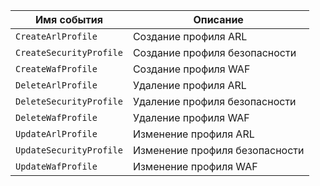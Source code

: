Имя события | Описание
--- | ---
`CreateArlProfile` | Создание профиля ARL
`CreateSecurityProfile` | Создание профиля безопасности
`CreateWafProfile` | Создание профиля WAF
`DeleteArlProfile` | Удаление профиля ARL
`DeleteSecurityProfile` | Удаление профиля безопасности
`DeleteWafProfile` | Удаление профиля WAF
`UpdateArlProfile` | Изменение профиля ARL
`UpdateSecurityProfile` | Изменение профиля безопасности
`UpdateWafProfile` | Изменение профиля WAF